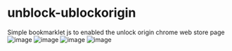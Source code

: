 # unblock-ublockorigin
Simple bookmarklet js to enabled the unlock origin chrome web store page
![image](https://github.com/user-attachments/assets/0157056f-92b3-40c0-bfcd-fdffcb03c3a9)
![image](https://github.com/user-attachments/assets/79796e4d-d8ab-4bf7-a803-b06b5aaa860d)
![image](https://github.com/user-attachments/assets/e10c1036-8cdf-4577-af86-95e13afaa53a)
![image](https://github.com/user-attachments/assets/19eb471f-b6db-4fa1-a334-cc42ee392167)
